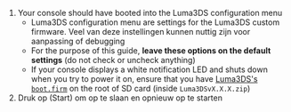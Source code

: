 1. Your console should have booted into the Luma3DS configuration menu
    - Luma3DS configuration menu are settings for the Luma3DS custom firmware. Veel van deze instellingen kunnen nuttig zijn voor aanpassing of debugging
    - For the purpose of this guide, **leave these options on the default settings** (do not check or uncheck anything)
    - If your console displays a white notification LED and shuts down when you try to power it on, ensure that you have [Luma3DS's `boot.firm`](https://github.com/LumaTeam/Luma3DS/releases/latest) on the root of SD card (inside `Luma3DSvX.X.X.zip`)
2. Druk op (Start) om op te slaan en opnieuw op te starten

